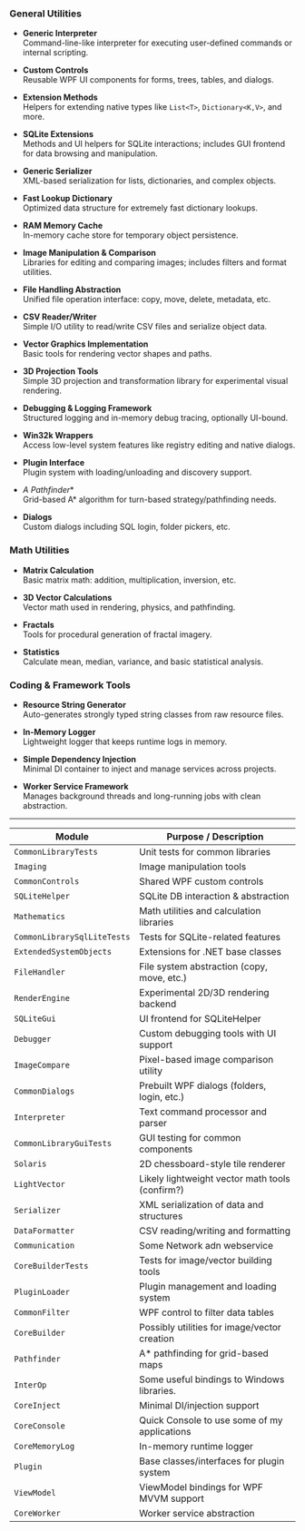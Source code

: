 ### General Utilities

- **Generic Interpreter**  
  Command-line-like interpreter for executing user-defined commands or internal scripting.

- **Custom Controls**  
  Reusable WPF UI components for forms, trees, tables, and dialogs.

- **Extension Methods**  
  Helpers for extending native types like `List<T>`, `Dictionary<K,V>`, and more.

- **SQLite Extensions**  
  Methods and UI helpers for SQLite interactions; includes GUI frontend for data browsing and manipulation.

- **Generic Serializer**  
  XML-based serialization for lists, dictionaries, and complex objects.

- **Fast Lookup Dictionary**  
  Optimized data structure for extremely fast dictionary lookups.

- **RAM Memory Cache**  
  In-memory cache store for temporary object persistence.

- **Image Manipulation & Comparison**  
  Libraries for editing and comparing images; includes filters and format utilities.

- **File Handling Abstraction**  
  Unified file operation interface: copy, move, delete, metadata, etc.

- **CSV Reader/Writer**  
  Simple I/O utility to read/write CSV files and serialize object data.

- **Vector Graphics Implementation**  
  Basic tools for rendering vector shapes and paths.

- **3D Projection Tools**  
  Simple 3D projection and transformation library for experimental visual rendering.

- **Debugging & Logging Framework**  
  Structured logging and in-memory debug tracing, optionally UI-bound.

- **Win32k Wrappers**  
  Access low-level system features like registry editing and native dialogs.

- **Plugin Interface**  
  Plugin system with loading/unloading and discovery support.

- **A* Pathfinder**  
  Grid-based A* algorithm for turn-based strategy/pathfinding needs.

- **Dialogs**  
  Custom dialogs including SQL login, folder pickers, etc.

### Math Utilities

- **Matrix Calculation**  
  Basic matrix math: addition, multiplication, inversion, etc.

- **3D Vector Calculations**  
  Vector math used in rendering, physics, and pathfinding.

- **Fractals**  
  Tools for procedural generation of fractal imagery.

- **Statistics**  
  Calculate mean, median, variance, and basic statistical analysis.

### Coding & Framework Tools

- **Resource String Generator**  
  Auto-generates strongly typed string classes from raw resource files.

- **In-Memory Logger**  
  Lightweight logger that keeps runtime logs in memory.

- **Simple Dependency Injection**  
  Minimal DI container to inject and manage services across projects.

- **Worker Service Framework**  
  Manages background threads and long-running jobs with clean abstraction.

---

| Module                      | Purpose / Description                           |
| --------------------------- | ----------------------------------------------- |
| `CommonLibraryTests`        | Unit tests for common libraries                 |
| `Imaging`                   | Image manipulation tools                        |
| `CommonControls`            | Shared WPF custom controls                      |
| `SQLiteHelper`              | SQLite DB interaction & abstraction             |
| `Mathematics`               | Math utilities and calculation libraries        |
| `CommonLibrarySqlLiteTests` | Tests for SQLite-related features               |
| `ExtendedSystemObjects`     | Extensions for .NET base classes                |
| `FileHandler`               | File system abstraction (copy, move, etc.)      |
| `RenderEngine`              | Experimental 2D/3D rendering backend            |
| `SQLiteGui`                 | UI frontend for SQLiteHelper                    |
| `Debugger`                  | Custom debugging tools with UI support          |
| `ImageCompare`              | Pixel-based image comparison utility            |
| `CommonDialogs`             | Prebuilt WPF dialogs (folders, login, etc.)     |
| `Interpreter`               | Text command processor and parser               |
| `CommonLibraryGuiTests`     | GUI testing for common components               |
| `Solaris`                   | 2D chessboard-style tile renderer               |
| `LightVector`               | Likely lightweight vector math tools (confirm?) |
| `Serializer`                | XML serialization of data and structures        |
| `DataFormatter`             | CSV reading/writing and formatting              |
| `Communication`             | Some Network adn webservice                     |
| `CoreBuilderTests`          | Tests for image/vector building tools           |
| `PluginLoader`              | Plugin management and loading system            |
| `CommonFilter`              | WPF control to filter data tables               |
| `CoreBuilder`               | Possibly utilities for image/vector creation    |
| `Pathfinder`                | A\* pathfinding for grid-based maps             |
| `InterOp`                   | Some useful bindings to Windows libraries.      |
| `CoreInject`                | Minimal DI/injection support                    |
| `CoreConsole`               | Quick Console to use some of my applications    |
| `CoreMemoryLog`             | In-memory runtime logger                        |
| `Plugin`                    | Base classes/interfaces for plugin system       |
| `ViewModel`                 | ViewModel bindings for WPF MVVM support         |
| `CoreWorker`                | Worker service abstraction                      |
